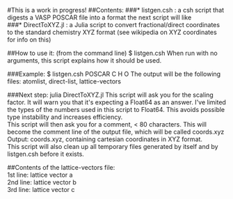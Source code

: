 #This is a work in progress!
##Contents: 
###* listgen.csh : a csh script that digests a VASP POSCAR file into a format the next script will like  
###* DirectToXYZ.jl : a Julia script to convert fractional/direct coordinates to the standard chemistry XYZ format (see wikipedia on XYZ coordinates for info on this)  

##How to use it: 
(from the command line)
$ listgen.csh <enter>
 When run with no arguments, this script explains how it should be used.

###Example:
$ listgen.csh POSCAR C H O 
 The output will be the following files: atomlist, direct-list, lattice-vectors

###Next step: 
julia DirectToXYZ.jl
 This script will ask you for the scaling factor. It will warn you that it's expecting a Float64 as an answer. I've limited the types of the numbers used in this script to Float64. This avoids possible type instability and increases efficiency.  
 This script will then ask you for a comment, < 80 characters. This will become the comment line of the output file, which will be called coords.xyz  
 Output: coords.xyz, containing cartesian coordinates in XYZ format.  
 This script will also clean up all temporary files generated by itself and by listgen.csh before it exists.

##Contents of the lattice-vectors file:  
1st line: lattice vector a   
2nd line: lattice vector b  
3rd line: lattice vector c  

